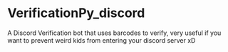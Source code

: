 # VerificationPy_discord
A Discord Verification bot that uses barcodes to verify, very useful if you want to prevent weird kids from entering your discord server xD
